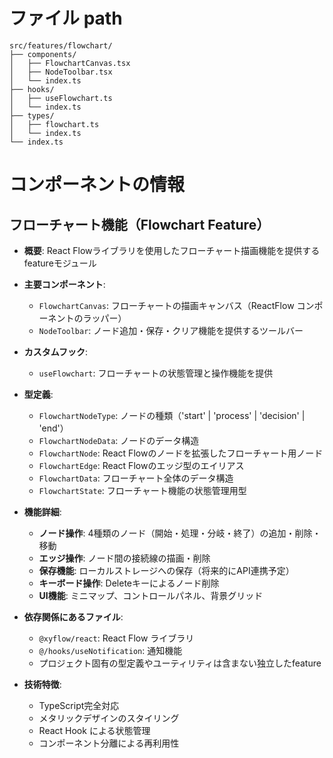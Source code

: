 # ファイル path

```
src/features/flowchart/
├── components/
│   ├── FlowchartCanvas.tsx
│   ├── NodeToolbar.tsx
│   └── index.ts
├── hooks/
│   ├── useFlowchart.ts
│   └── index.ts
├── types/
│   ├── flowchart.ts
│   └── index.ts
└── index.ts
```

# コンポーネントの情報

## フローチャート機能（Flowchart Feature）

- **概要**: React Flowライブラリを使用したフローチャート描画機能を提供するfeatureモジュール

- **主要コンポーネント**:
  - `FlowchartCanvas`: フローチャートの描画キャンバス（ReactFlow コンポーネントのラッパー）
  - `NodeToolbar`: ノード追加・保存・クリア機能を提供するツールバー

- **カスタムフック**:
  - `useFlowchart`: フローチャートの状態管理と操作機能を提供

- **型定義**:
  - `FlowchartNodeType`: ノードの種類（'start' | 'process' | 'decision' | 'end'）
  - `FlowchartNodeData`: ノードのデータ構造
  - `FlowchartNode`: React Flowのノードを拡張したフローチャート用ノード
  - `FlowchartEdge`: React Flowのエッジ型のエイリアス
  - `FlowchartData`: フローチャート全体のデータ構造
  - `FlowchartState`: フローチャート機能の状態管理用型

- **機能詳細**:
  - **ノード操作**: 4種類のノード（開始・処理・分岐・終了）の追加・削除・移動
  - **エッジ操作**: ノード間の接続線の描画・削除
  - **保存機能**: ローカルストレージへの保存（将来的にAPI連携予定）
  - **キーボード操作**: Deleteキーによるノード削除
  - **UI機能**: ミニマップ、コントロールパネル、背景グリッド

- **依存関係にあるファイル**:
  - `@xyflow/react`: React Flow ライブラリ
  - `@/hooks/useNotification`: 通知機能
  - プロジェクト固有の型定義やユーティリティは含まない独立したfeature

- **技術特徴**:
  - TypeScript完全対応
  - メタリックデザインのスタイリング
  - React Hook による状態管理
  - コンポーネント分離による再利用性